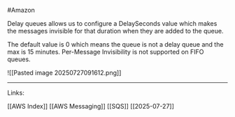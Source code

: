 #Amazon 

Delay queues allows us to configure a DelaySeconds value which makes the messages invisible for that duration when they are added to the queue. 

The default value is 0 which means the queue is not a delay queue and the max is 15 minutes. Per-Message Invisibility is not supported on FIFO queues. 

![[Pasted image 20250727091612.png]]

---
Links:

[[AWS Index]]
[[AWS Messaging]]
[[SQS]]
[[2025-07-27]]
